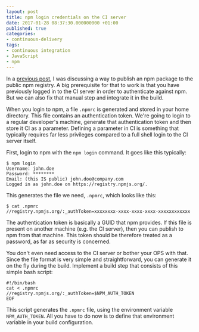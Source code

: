 ```yaml
---
layout: post
title: npm login credentials on the CI server
date: 2017-01-28 08:37:30.000000000 +01:00
published: true
categories:
- continuous-delivery
tags:
- continuous integration
- JavaScript
- npm
---
```


In a <a href="{{ site.baseurl }}/2016/08/20/automatic-versioning-of-npm-packages.html">previous post</a>, I was discussing a way to publish an npm package to the public npm registry. A big prerequisite for that to work is that you have previously logged in to the CI server in order to authenticate against npm. But we can also fix that manual step and integrate it in the build.

<!--more-->

When you login to npm, a file <code>.npmrc</code> is generated and stored in your home directory. This file contains an authentication token. We're going to login to a regular developer's machine, generate that authentication token and then store it CI as a parameter. Defining a parameter in CI is something that typically requires far less privileges compared to a full shell login to the CI server itself.

First, login to npm with the <code>npm login</code> command. It goes like this typically:

```
$ npm login
Username: john.doe
Password: ********
Email: (this IS public) john.doe@company.com
Logged in as john.doe on https://registry.npmjs.org/.
```

This generates the file we need, <code>.npmrc</code>, which looks like this:

```
$ cat .npmrc
//registry.npmjs.org/:_authToken=xxxxxxxx-xxxx-xxxx-xxxx-xxxxxxxxxxxx
```

The authentication token is basically a GUID that npm provides. If this file is present on another machine (e.g. the CI server), then you can publish to npm from that machine. This token should be therefore treated as a password, as far as security is concerned.

You don't even need access to the CI server or bother your OPS with that. Since the file format is very simple and straightforward, you can generate it on the fly during the build. Implement a build step that consists of this simple bash script:

```
#!/bin/bash
cat < .npmrc
//registry.npmjs.org/:_authToken=$NPM_AUTH_TOKEN
EOF
```

This script generates the <code>.npmrc</code> file, using the environment variable <code>NPM_AUTH_TOKEN</code>. All you have to do now is to define that environment variable in your build configuration.
